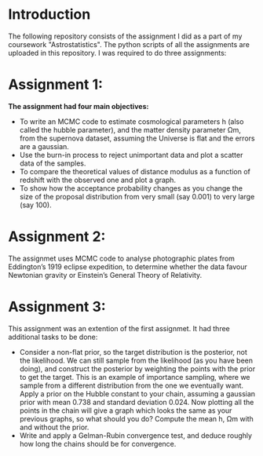 # Introduction
The following repository consists of the assignment I did as a part of my coursework "Astrostatistics". The python scripts of all the assignments are uploaded in this repository.
I was required to do three assignments:

# Assignment 1:
**The assignment had four main objectives:**
<ul type="disc">
  <li>To write an MCMC code to estimate cosmological parameters h (also called the hubble parameter), and the matter density parameter Ωm, from the supernova dataset, assuming the Universe is flat and the errors are a gaussian.</li>
  <li>Use the burn-in process to reject unimportant data and plot a scatter data of the samples.</li>
  <li>To compare the theoretical values of distance modulus as a function of redshift with the observed one and plot a graph. </li>
  <li>To show how the acceptance probability changes as you change the size of the proposal distribution from very small (say 0.001) to very large (say 100).</li>
</ul>

# Assignment 2:
The assignmet uses MCMC code to analyse photographic plates from Eddington’s 1919 eclipse expedition, to determine whether the data favour Newtonian gravity or Einstein’s General Theory of Relativity.

# Assignment 3:
This assignment was an extention of the first assignmet. It had three additional tasks to be done:

<ul type="disc">

  <li> Consider a non-flat prior, so the target distribution is the posterior, not the likelihood. We can still sample from the likelihood (as you have been doing), and construct
the posterior by weighting the points with the prior to get the target. This is an example of importance sampling, where we sample from a different distribution from the one we eventually
want. Apply a prior on the Hubble constant to your chain, assuming a gaussian prior with mean 0.738 and standard deviation 0.024. Now plotting all the points in the chain will give a graph
which looks the same as your previous graphs, so what should you do? Compute the mean h, Ωm with and without the prior. </li>
<li>Write and apply a Gelman-Rubin convergence test, and deduce roughly how long the chains should be for convergence. </li>



 



